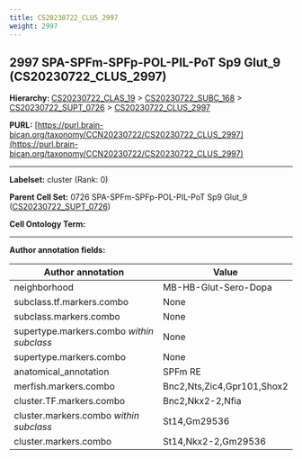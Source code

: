 ```yaml
---
title: CS20230722_CLUS_2997
weight: 2997
---
```

## 2997 SPA-SPFm-SPFp-POL-PIL-PoT Sp9 Glut_9 (CS20230722_CLUS_2997)
<b>Hierarchy: </b>
[CS20230722_CLAS_19](../CS20230722_CLAS_19) >
[CS20230722_SUBC_168](../CS20230722_SUBC_168) >
[CS20230722_SUPT_0726](../CS20230722_SUPT_0726) >
[CS20230722_CLUS_2997](../CS20230722_CLUS_2997)

**PURL:** [https://purl.brain-bican.org/taxonomy/CCN20230722/CS20230722_CLUS_2997](https://purl.brain-bican.org/taxonomy/CCN20230722/CS20230722_CLUS_2997)

---


**Labelset:** cluster (Rank: 0)

**Parent Cell Set:** 0726 SPA-SPFm-SPFp-POL-PIL-PoT Sp9 Glut_9 ([CS20230722_SUPT_0726](../CS20230722_SUPT_0726))



**Cell Ontology Term:** 

[MARKER GENES.]: #


---

[TRANSFERRED ANNOTATIONS.]: #


[AUTHOR ANNOTATION FIELDS.]: #


**Author annotation fields:**

| Author annotation | Value |
|-------------------|-------|
|neighborhood|MB-HB-Glut-Sero-Dopa|
|subclass.tf.markers.combo|None|
|subclass.markers.combo|None|
|supertype.markers.combo _within subclass_|None|
|supertype.markers.combo|None|
|anatomical_annotation|SPFm RE|
|merfish.markers.combo|Bnc2,Nts,Zic4,Gpr101,Shox2|
|cluster.TF.markers.combo|Bnc2,Nkx2-2,Nfia|
|cluster.markers.combo _within subclass_|St14,Gm29536|
|cluster.markers.combo|St14,Nkx2-2,Gm29536|
